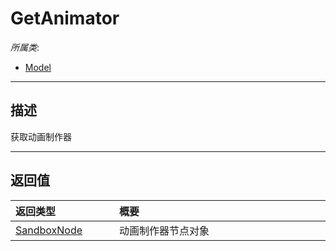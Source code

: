 # GetAnimator

*所属类*:
* [Model](/Api/Classes/Role/Model.md)
------------------------------------------------------------------------------------------
## 描述

获取动画制作器


------------------------------------------------------------------------------------------
## 返回值

|<div style="width:150px">返回类型</div>|<div style="width:520px">概要</div>|
|:---|:---|
|[SandboxNode](/Api/Classes/Base/SandboxNode.md)|动画制作器节点对象|

